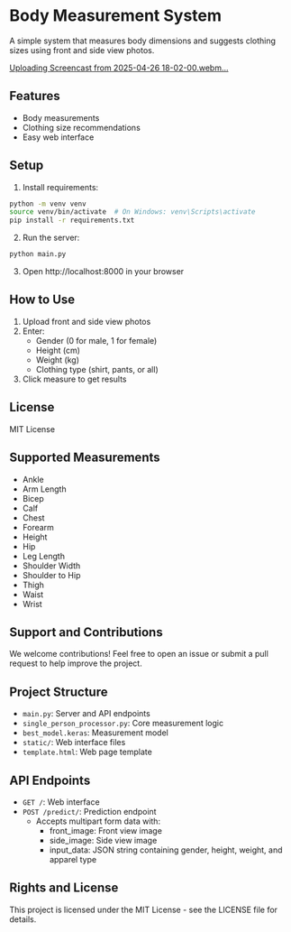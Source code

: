 # Body Measurement System

A simple system that measures body dimensions and suggests clothing sizes using front and side view photos.

[Uploading Screencast from 2025-04-26 18-02-00.webm…]()

## Features

- Body measurements
- Clothing size recommendations
- Easy web interface

## Setup

1. Install requirements:
```bash
python -m venv venv
source venv/bin/activate  # On Windows: venv\Scripts\activate
pip install -r requirements.txt
```

2. Run the server:
```bash
python main.py
```

3. Open http://localhost:8000 in your browser

## How to Use

1. Upload front and side view photos
2. Enter:
   - Gender (0 for male, 1 for female)
   - Height (cm)
   - Weight (kg)
   - Clothing type (shirt, pants, or all)
3. Click measure to get results

## License

MIT License

## Supported Measurements

- Ankle
- Arm Length
- Bicep
- Calf
- Chest
- Forearm
- Height
- Hip
- Leg Length
- Shoulder Width
- Shoulder to Hip
- Thigh
- Waist
- Wrist

## Support and Contributions

We welcome contributions! Feel free to open an issue or submit a pull request to help improve the project.

## Project Structure

- `main.py`: Server and API endpoints
- `single_person_processor.py`: Core measurement logic
- `best_model.keras`: Measurement model
- `static/`: Web interface files
- `template.html`: Web page template

## API Endpoints

- `GET /`: Web interface
- `POST /predict/`: Prediction endpoint
  - Accepts multipart form data with:
    - front_image: Front view image
    - side_image: Side view image
    - input_data: JSON string containing gender, height, weight, and apparel type

## Rights and License

This project is licensed under the MIT License - see the LICENSE file for details.
